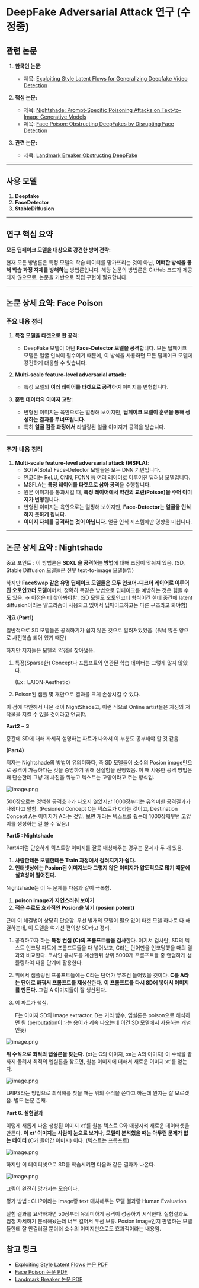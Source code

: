 # DeepFake Adversarial Attack 연구 (수정중)

## 관련 논문

1. **한국인 논문:**
   - 제목: [Exploiting Style Latent Flows for Generalizing Deepfake Video Detection](https://arxiv.org/pdf/2403.06592)

2. **핵심 논문:**
   - 제목: [Nightshade: Prompt-Specific Poisoning Attacks on Text-to-Image Generative Models](https://arxiv.org/abs/2310.13828)
   - 제목: [Face Poison: Obstructing DeepFakes by Disrupting Face Detection](https://ieeexplore.ieee.org/document/10220056)

4. **관련 논문:**
   - 제목: [Landmark Breaker Obstructing DeepFake](https://arxiv.org/abs/2102.00798)

---
## 사용 모델
1. **Deepfake**
2. **FaceDetector**
3. **StableDiffusion**
---
## 연구 핵심 요약

**모든 딥페이크 모델을 대상으로 강건한 방어 전략:**

현재 모든 방법론은 특정 모델의 학습 데이터를 망가뜨리는 것이 아닌, **어떠한 방식을 통해 학습 과정 자체를 방해하는** 방법론입니다. 해당 논문의 방법론은 GitHub 코드가 제공되지 않으므로, 논문을 기반으로 직접 구현이 필요합니다.

---

## 논문 상세 요약: Face Poison

### 주요 내용 정리

1. **특정 모델을 타겟으로 한 공격:**
   - DeepFake 모델이 아닌 **Face-Detector 모델을 공격**합니다. 모든 딥페이크 모델은 얼굴 인식이 필수이기 때문에, 이 방식을 사용하면 모든 딥페이크 모델에 강건하게 대응할 수 있습니다.

2. **Multi-scale feature-level adversarial attack:**
   - 특정 모델의 **여러 레이어를 타겟으로 공격**하여 이미지를 변형합니다.

3. **훈련 데이터의 이미지 교란:**
   - 변형된 이미지는 육안으로는 멀쩡해 보이지만, **딥페이크 모델이 훈련을 통해 생성하는 결과를 무너뜨립니다.**
   - 특히 **얼굴 검출 과정에서** 라벨링된 얼굴 이미지가 공격을 받습니다.

---

### 추가 내용 정리

1. **Multi-scale feature-level adversarial attack (MSFLA)**:
   - SOTA(Sota) Face-Detector 모델들은 모두 DNN 기반입니다.
   - 인코더는 ReLU, CNN, FCNN 등 여러 레이어로 이루어진 딥러닝 모델입니다.
   - MSFLA는 **특정 레이어를 타겟으로 삼아 공격**을 수행합니다.
   - 원본 이미지를 통과시킬 때, **특정 레이어에서 약간의 교란(Poison)을 주어 이미지가 변형**됩니다.
   - 변형된 이미지는 육안으로는 멀쩡해 보이지만, **Face-Detector는 얼굴을 인식하지 못하게 됩니다.**
   - **이미지 자체를 공격하는 것이 아닙니다.** 얼굴 인식 시스템에만 영향을 미칩니다.

---

## 논문 상세 요약 : Nightshade
중요 포인트 : 이 방법론은 **SDXL 을 공격하는 방법**에 대해 초점이 맞춰져 있음. (SD, Stable Diffusion 모델들은 전부 text-to-image 모델들임)

하지만 **FaceSwap 같은 유명 딥페이크 모델들은 모두 인코더-디코더 레이어로 이루어진 오토인코더 모델**이어서, 정확히 똑같은 방법으로 딥페이크를 예방하는 것은 힘들 수도 있음. → 이점은 더 찾아봐야함. (SD 모델도 오토인코더 형식이긴 한데 중간에 latent diffusion이라는 알고리즘이 사용되고 있어서 딥페이크하고는 다른 구조라고 봐야함)

**개요 (Part1)**

일반적으로 SD 모델들은 공격하기가 쉽지 않은 것으로 알려져있었음. (워낙 많은 양으로 사전학습 되어 있기 때문)

하지만 저자들은 모델의 약점을 찾아냈음.

1. 특정(Sparse한) Concept나 프롬프트와 연관된 학습 데이터는 그렇게 많지 않았다. 

    (Ex : LAION-Aesthetic) 

1. Poison된 샘플 몇 개만으로 결과를 크게 손상시킬 수 있다.

이 점에 착안해서 나온 것이 NightShade고, 이런 식으로 Online artist들은 자신의 저작물을 지킬 수 있을 것이라고 언급함.

**Part2 ~ 3**

중간에 SD에 대해 자세히 설명하는 파트가 나와서 이 부분도 공부해야 할 것 같음. 

**(Part4)**

저자는 Nightshade의 방법이 유의미하다, 즉 SD 모델들이 소수의 Posion image만으로 공격이 가능하다는 것을 증명하기 위해 선실험을 진행했음. 이 때 사용한 공격 방법은 꽤 단순한데 그냥 개 사진을 줘놓고 텍스트는 고양이라고 주는 방식임.

![image.png](https://prod-files-secure.s3.us-west-2.amazonaws.com/988bdfb8-d626-48e3-bb1c-5c3086f7c69c/cfd5cae7-0ffc-4e67-9252-c783a0321559/image.png)

500장으로는 명백한 공격효과가 나오지 않았지만 1000장부터는 유의미한 공격결과가 나왔다고 말함. (Posioned Concept C는 텍스트가 C라는 것이고, Destination Concept A는 이미지가 A라는 것임. 보면 개라는 텍스트를 줬는데 1000장째부턴 고양이를 생성하는 걸 볼 수 있음.)

**Part5 : Nightshade**

Part4처럼 단순하게 텍스트랑 이미지를 잘못 매칭해주는 경우는 문제가 두 개 있음.

1. **사람한테든 모델한테든 Train 과정에서 걸러지기가 쉽다.**
2. **인터넷상에는 Posion된 이미지보다 그렇지 않은 이미지가 압도적으로 많기 때문에 실효성이 떨어진다.**

Nightshade는 이 두 문제를 다음과 같이 극복함.

1. **poison image가 자연스러워 보이기**
2. **적은 수로도 효과적인 Posion을 넣기 (posion potent)**

근데 이 해결법이 상당히 단순함. 우선 별개의 모델이 필요 없이 타겟 모델 하나로 다 해결하는데, 이 모델을 여기선 편의상 SD라고 정리.

1. 공격하고자 하는 **특정 컨셉 (C)의 프롬프트들을 검사**한다. 여기서 검사란, SD의 텍스트 인코딩 파트에 프롬프트들을 다 넣어보고, C라는 단어만을 인코딩했을 때의 결과와 비교한다. 코사인 유사도를 계산한뒤 상위 5000개 프롬프트들 중 랜덤하게 샘플링하여 다음 단계에 활용한다.
2. 위에서 샘플링된 프롬프트들에는 C라는 단어가 무조건 들어있을 것이다. **C를 A라는 단어로 바꿔서 프롬프트를 재생산**한다. **이 프롬프트를 다시 SD에 넣어서 이미지를 만든다.** 그럼 A 이미지들이 잘 생산된다.
3. 이 파트가 핵심. 
    
    F는 이미지 SD의 image extractor, D는 거리 함수, 엡실론은 poison으로 해석하면 됨 (perbutation이라는 용어가 계속 나오는데 이건 SD 모델에서 사용하는 개념인듯)
    

![image.png](https://prod-files-secure.s3.us-west-2.amazonaws.com/988bdfb8-d626-48e3-bb1c-5c3086f7c69c/d9a09fc4-8c61-48a1-887d-f415e03b4cca/image.png)

**위 수식으로 최적의 엡실론을 찾는다.** (xt는 C의 이미지, xa는 A의 이미지) 이 수식을 끝까지 돌려서 최적의 엡실론을 찾으면, 원본 이미지에 더해서 새로운 이미지 xt’를 얻는다.

![image.png](https://prod-files-secure.s3.us-west-2.amazonaws.com/988bdfb8-d626-48e3-bb1c-5c3086f7c69c/322a8b50-4603-4392-bade-22b901ca868f/image.png)

 

LPIPS라는 방법으로 최적해를 찾을 때는 위의 수식을 쓴다고 하는데 뭔지는 잘 모르겠음. 별도 논문 존재.

**Part 6. 실험결과**

이렇게 새롭게 나온 생성된 이미지 xt’를 원본 텍스트 C와 매칭시켜 새로운 데이터셋을 만든다. **이 xt’ 이미지는  사람이 눈으로 보거나, 모델이 분석했을 때는 아무런 문제가 없는 데이터** (C가 들어간 이미지) 이다. (텍스트는 프롬프트)

![image.png](https://prod-files-secure.s3.us-west-2.amazonaws.com/988bdfb8-d626-48e3-bb1c-5c3086f7c69c/8ea78a55-b233-4226-878a-78c3e08e50db/image.png)

하지만 이 데이터셋으로 SD를 학습시키면 다음과 같은 결과가 나온다.

![image.png](https://prod-files-secure.s3.us-west-2.amazonaws.com/988bdfb8-d626-48e3-bb1c-5c3086f7c69c/495bf3ea-5326-4cad-9971-45ca613dd268/image.png)

그림이 완전히 망가지는 모습이다.

평가 방법 : CLIP이라는 image랑 text 매치해주는 모델 결과랑 Human Evaluation

실험 결과를 요약하자면 50장부터 유의미하게 공격이 성공하기 시작한다. 실험결과도 엄청 자세하기 분석해놨는데 너무 길어서 우선 보류. Posion Image인지 판별하는 모델들한테 잘 안걸러질 뿐더러 소수의 이미지만으로도 효과적이라는 내용임.

## 참고 링크
- [Exploiting Style Latent Flows 논문 PDF](https://arxiv.org/pdf/2403.06592)
- [Face Poison 논문 PDF](https://ieeexplore.ieee.org/document/10220056)
- [Landmark Breaker 논문 PDF](https://arxiv.org/abs/2102.00798)

